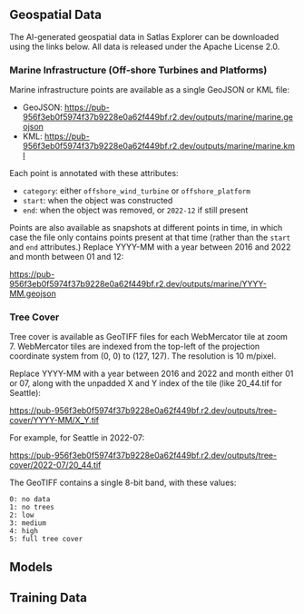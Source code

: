 ## Geospatial Data

The AI-generated geospatial data in Satlas Explorer can be downloaded using the links below.
All data is released under the Apache License 2.0.

### Marine Infrastructure (Off-shore Turbines and Platforms)

Marine infrastructure points are available as a single GeoJSON or KML file:

- GeoJSON: https://pub-956f3eb0f5974f37b9228e0a62f449bf.r2.dev/outputs/marine/marine.geojson
- KML: https://pub-956f3eb0f5974f37b9228e0a62f449bf.r2.dev/outputs/marine/marine.kml

Each point is annotated with these attributes:
- `category`: either `offshore_wind_turbine` or `offshore_platform`
- `start`: when the object was constructed
- `end`: when the object was removed, or `2022-12` if still present

Points are also available as snapshots at different points in time, in which case
the file only contains points present at that time (rather than the `start` and
`end` attributes.) Replace YYYY-MM with a year between 2016 and 2022 and month
between 01 and 12:

https://pub-956f3eb0f5974f37b9228e0a62f449bf.r2.dev/outputs/marine/YYYY-MM.geojson

### Tree Cover

Tree cover is available as GeoTIFF files for each WebMercator tile at zoom 7.
WebMercator tiles are indexed from the top-left of the projection coordinate
system from (0, 0) to (127, 127). The resolution is 10 m/pixel.

Replace YYYY-MM with a year between 2016 and 2022 and month either 01 or 07,
along with the unpadded X and Y index of the tile (like 20_44.tif for Seattle):

https://pub-956f3eb0f5974f37b9228e0a62f449bf.r2.dev/outputs/tree-cover/YYYY-MM/X_Y.tif

For example, for Seattle in 2022-07:

https://pub-956f3eb0f5974f37b9228e0a62f449bf.r2.dev/outputs/tree-cover/2022-07/20_44.tif

The GeoTIFF contains a single 8-bit band, with these values:

    0: no data
    1: no trees
    2: low
    3: medium
    4: high
    5: full tree cover

## Models

## Training Data